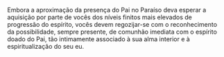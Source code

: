 ﻿Embora a aproximação da presença do Pai no Paraíso deva esperar a aquisição por parte de vocês dos níveis finitos mais elevados de progressão do espírito, vocês devem regozijar-se com o reconhecimento da possibilidade, sempre presente, de comunhão imediata com o espírito doado do Pai, tão intimamente associado à sua alma interior e à espiritualização do seu eu.